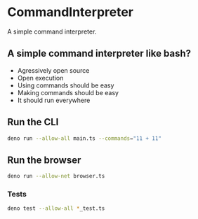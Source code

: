# CommandInterpreter
A simple command interpreter.

## A simple command interpreter like bash?
- Agressively open source
- Open execution
- Using commands should be easy
- Making commands should be easy
- It should run everywhere

## Run the CLI
```bash
deno run --allow-all main.ts --commands="11 + 11"
```

## Run the browser
```bash
deno run --allow-net browser.ts
```

### Tests
```bash
deno test --allow-all *_test.ts 
```